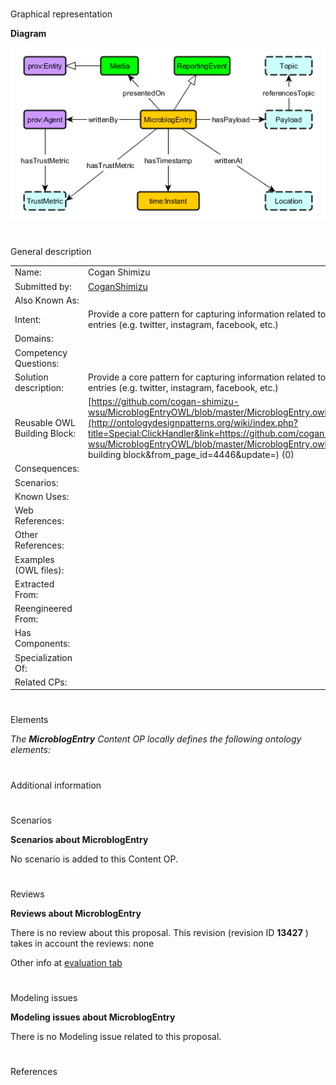 # 

 Graphical representation



__Diagram__ 





[![Image:MicroblogEntry.png](./MicroblogEntry.png)](../Image/MicroblogEntry.png.md "Image:MicroblogEntry.png")





# 

 General description




|  |  |
| --- | --- |
|  Name:  |  Cogan Shimizu  |
|  Submitted by:  | [CoganShimizu](../User/CoganShimizu.md "User:CoganShimizu")  |
|  Also Known As:  |  |
|  Intent:  |  Provide a core pattern for capturing information related to microblog entries (e.g. twitter, instagram, facebook, etc.)  |
|  Domains:  |  |
|  Competency Questions:  |  |
|  Solution description:  |  Provide a core pattern for capturing information related to microblog entries (e.g. twitter, instagram, facebook, etc.)  |
|  Reusable OWL Building Block:  | [https://github.com/cogan-shimizu-wsu/MicroblogEntryOWL/blob/master/MicroblogEntry.owl](http://ontologydesignpatterns.org/wiki/index.php?title=Special:ClickHandler&link=https://github.com/cogan-shimizu-wsu/MicroblogEntryOWL/blob/master/MicroblogEntry.owl&message=OWL building block&from_page_id=4446&update=)  (0)  |
|  Consequences:  |  |
|  Scenarios:  |  |
|  Known Uses:  |  |
|  Web References:  |  |
|  Other References:  |  |
|  Examples (OWL files):  |  |
|  Extracted From:  |  |
|  Reengineered From:  |  |
|  Has Components:  |  |
|  Specialization Of:  |  |
|  Related CPs:  |  |



  





# 

 Elements



_The
 __MicroblogEntry__ 
 Content OP locally defines the following ontology elements:_ 




# 

 Additional information



# 

 Scenarios




__Scenarios about MicroblogEntry__ 


 No scenario is added to this Content OP.
 




# 

 Reviews




__Reviews about MicroblogEntry__ 


 There is no review about this proposal.
This revision (revision ID
 __13427__ 
 ) takes in account the reviews: none
 



 Other info at
 [evaluation tab](http://ontologydesignpatterns.org/wiki/index.php?title=Submissions:MicroblogEntry&action=evaluation "http://ontologydesignpatterns.org/wiki/index.php?title=Submissions:MicroblogEntry&action=evaluation") 





  





# 

 Modeling issues




__Modeling issues about MicroblogEntry__ 


 There is no Modeling issue related to this proposal.
 




  





# 

 References